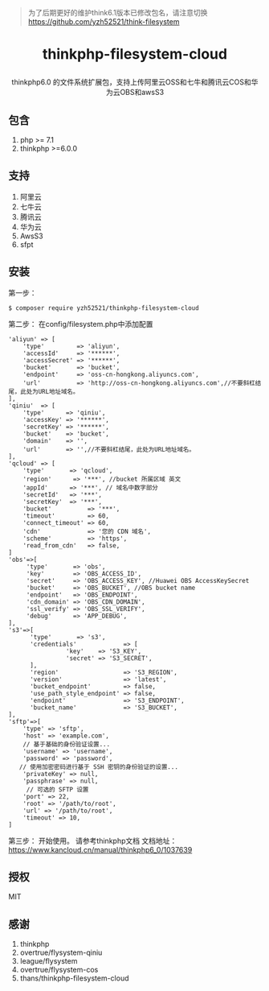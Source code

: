 > 为了后期更好的维护think6.1版本已修改包名，请注意切换
[https://github.com/yzh52521/think-filesystem ](https://github.com/yzh52521/think-filesystem )




<h1><p align="center">thinkphp-filesystem-cloud</p></h1>
<p align="center"> thinkphp6.0 的文件系统扩展包，支持上传阿里云OSS和七牛和腾讯云COS和华为云OBS和awsS3</p>

## 包含

1. php >= 7.1
2. thinkphp >=6.0.0

## 支持

1. 阿里云
2. 七牛云
3. 腾讯云
4. 华为云
5. AwsS3
6. sfpt

## 安装

第一步：

```shell
$ composer require yzh52521/thinkphp-filesystem-cloud
```

第二步： 在config/filesystem.php中添加配置

```
'aliyun' => [
    'type'         => 'aliyun',
    'accessId'     => '******',
    'accessSecret' => '******',
    'bucket'       => 'bucket',
    'endpoint'     => 'oss-cn-hongkong.aliyuncs.com',
    'url'          => 'http://oss-cn-hongkong.aliyuncs.com',//不要斜杠结尾，此处为URL地址域名。
],
'qiniu'  => [
    'type'      => 'qiniu',
    'accessKey' => '******',
    'secretKey' => '******',
    'bucket'    => 'bucket',
    'domain'    => '',
    'url'       => '',//不要斜杠结尾，此处为URL地址域名。
],
'qcloud' => [
    'type'       => 'qcloud',
    'region'      => '***', //bucket 所属区域 英文
    'appId'      => '***', // 域名中数字部分
    'secretId'   => '***',
    'secretKey'  => '***',
    'bucket'          => '***',
    'timeout'         => 60,
    'connect_timeout' => 60,
    'cdn'             => '您的 CDN 域名',
    'scheme'          => 'https',
    'read_from_cdn'   => false,
]
'obs'=>[
     'type'       => 'obs',
     'key'        => 'OBS_ACCESS_ID',
     'secret'     => 'OBS_ACCESS_KEY', //Huawei OBS AccessKeySecret
     'bucket'     => 'OBS_BUCKET', //OBS bucket name
     'endpoint'   => 'OBS_ENDPOINT',
     'cdn_domain' => 'OBS_CDN_DOMAIN',
     'ssl_verify' => 'OBS_SSL_VERIFY',
     'debug'      => 'APP_DEBUG',
],
's3'=>[
      'type'       => 's3',
      'credentials'             => [
                'key'    => 'S3_KEY',
                'secret' => 'S3_SECRET',
      ],
      'region'                  => 'S3_REGION',
      'version'                 => 'latest',
      'bucket_endpoint'         => false,
      'use_path_style_endpoint' => false,
      'endpoint'                => 'S3_ENDPOINT',
      'bucket_name'             => 'S3_BUCKET',
],
'sftp'=>[
    'type' => 'sftp',
    'host' => 'example.com',
    // 基于基础的身份验证设置...
    'username' => 'username',
    'password' => 'password',
   // 使用加密密码进行基于 SSH 密钥的身份验证的设置...
    'privateKey' => null,
    'passphrase' => null,
     // 可选的 SFTP 设置
    'port' => 22,
    'root' => '/path/to/root',
    'url' => '/path/to/root',
    'timeout' => 10,
]
```

第三步： 开始使用。 请参考thinkphp文档
文档地址：[https://www.kancloud.cn/manual/thinkphp6_0/1037639 ](https://www.kancloud.cn/manual/thinkphp6_0/1037639 )

## 授权

MIT

## 感谢

1. thinkphp
3. overtrue/flysystem-qiniu
4. league/flysystem
5. overtrue/flysystem-cos
7. thans/thinkphp-filesystem-cloud
